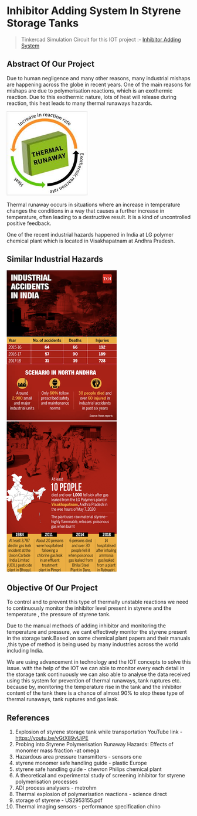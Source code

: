 # Inhibitor Adding System In Styrene Storage Tanks

> Tinkercad Simulation Circuit for this IOT project :- [Inhibitor Adding System](https://www.tinkercad.com/things/dovHE7qcp0i-inhibitor-adding-system/editel)


## Abstract Of Our Project

Due to human negligence and many other reasons, many  industrial mishaps are happening across the globe in recent years. One of the main reasons for mishaps are due  to polymerisation reactions, which is an exothermic  reaction. Due to this exothermic nature, lots of heat will release during reaction, this heat leads to many thermal runaways hazards.

![alt text](https://github.com/mvram123/Inhibitor-Adding-System-in-Styrene-Storage-tanks/blob/main/readme_resources/Thermal-Runaway.jpeg)

Thermal runaway occurs in situations where an  increase in temperature changes the conditions in a way  that causes a further increase in temperature, often leading to a destructive result. It is a kind of  uncontrolled positive feedback.

One of the recent industrial hazards happened in India at  LG polymer chemical plant which is located in Visakhapatnam at Andhra Pradesh.

## Similar Industrial Hazards 

![alt text](https://github.com/mvram123/Inhibitor-Adding-System-in-Styrene-Storage-tanks/blob/main/readme_resources/TOI%20Image1.png)
![alt text](https://github.com/mvram123/Inhibitor-Adding-System-in-Styrene-Storage-tanks/blob/main/readme_resources/TOI%20Image2.png)


## Objective Of Our Project

To control and to prevent this type of thermally unstable  reactions we need to continuously monitor the inhibitor level present in styrene and the temperature , the pressure of styrene tank.

Due to the manual methods of adding inhibitor and  monitoring the temperature and pressure, we cant effectively  monitor the styrene present in the storage tank.Based on some chemical plant papers and their  manuals ,this type of method is being used by many  industries across the world including India.

We are using advancement in technology and the IOT concepts to solve this issue. with the help of the IOT we can able to monitor every each detail in the storage tank continuously we can also able to analyse the data received using this system for prevention of thermal runaways, tank ruptures etc. because by, monitoring the temperature rise in the tank and the inhibitor content of the tank there is a chance of almost 90% to stop these type of thermal runaways, tank ruptures and gas leak.

## References 

1. Explosion of styrene storage tank while transportation YouTube link - https://youtu.be/vGtX89vUiPE
2. Probing into Styrene Polymerisation Runaway Hazards: Effects of monomer mass fraction -at omega
3. Hazardous area pressure transmitters - sensors one
4. styrene monomer safe handling guide - plastic Europe
5. styrene safe handling guide - chevron Philips chemical plant
6. A theoretical and experimental study of screening inhibitor for styrene polymerisation processes
7. ADI process analysers - metrohm
8. Thermal explosion of polymerisation reactions - science direct
9. storage of styrene - US2953155.pdf
10. Thermal imaging sensors - performance specification chino
